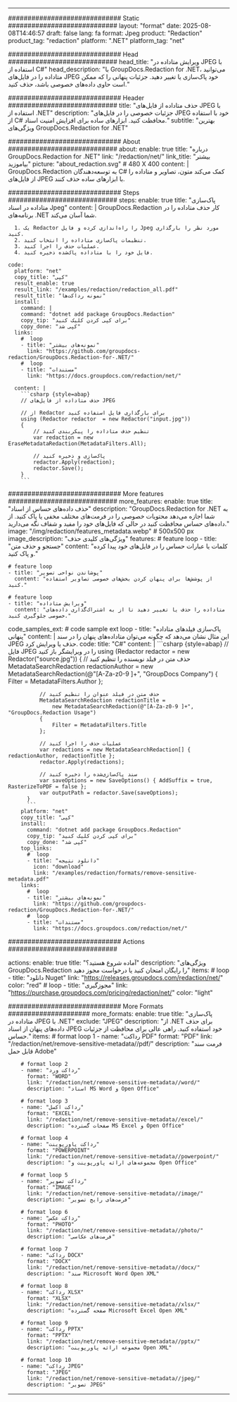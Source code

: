 
---
############################# Static ############################
layout: "format"
date:  2025-08-08T14:46:57
draft: false
lang: fa
format: Jpeg
product: "Redaction"
product_tag: "redaction"
platform: ".NET"
platform_tag: "net"

############################# Head ############################
head_title: "ویرایش متاداده در JPEG با استفاده از C#"
head_description: "با GroupDocs.Redaction for .NET، می‌توانید متاداده را در فایل‌های JPEG خود پاک‌سازی یا تغییر دهید. جزئیات پنهانی را که ممکن است حاوی داده‌های خصوصی باشد، حذف کنید."

############################# Header ############################
title: "حذف متاداده از فایل‌های JPEG با استفاده از .NET" 
description: "جزئیات خصوصی را در فایل‌های JPEG خود با استفاده از C# محافظت کنید. ابزارهای ساده برای افزایش امنیت اسناد."
subtitle: "بهترین ویژگی‌های GroupDocs.Redaction for .NET" 

############################# About ############################
about:
    enable: true
    title: "درباره GroupDocs.Redaction for .NET"
    link: "/redaction/net/"
    link_title: "بیشتر بیاموزید"
    picture: "about_redaction.svg" # 480 X 400
    content: |
       GroupDocs.Redaction به توسعه‌دهندگان C# کمک می‌کند متون، تصاویر و متاداده را از فایل‌های JPEG با ابزارهای ساده حذف کنند.

############################# Steps ############################
steps:
    enable: true
    title: "پاک‌سازی متاداده در اسناد Jpeg"
    content: |
      GroupDocs.Redaction کار حذف متاداده را در برنامه‌های .NET شما آسان می‌کند.
      
      1. یک Redactor را راه‌اندازی کرده و فایل Jpeg مورد نظر را بارگذاری کنید.
      2. تنظیمات پاک‌سازی متاداده را انتخاب کنید.
      3. عملیات حذف را اجرا کنید.
      4. فایل خود را با متاداده پاک‌شده ذخیره کنید.
   
    code:
      platform: "net"
      copy_title: "کپی"
      result_enable: true
      result_link: "/examples/redaction/redaction_all.pdf"
      result_title: "نمونه رداکت‌ها"
      install:
        command: |
        command: "dotnet add package GroupDocs.Redaction"
        copy_tip: "برای کپی کردن کلیک کنید"
        copy_done: "کپی شد"
      links:
        #  loop
        - title: "نمونه‌های بیشتر"
          link: "https://github.com/groupdocs-redaction/GroupDocs.Redaction-for-.NET/"
        #  loop
        - title: "مستندات"
          link: "https://docs.groupdocs.com/redaction/net/"
          
      content: |
        ```csharp {style=abap}
        // حذف متاداده از فایل‌های JPEG

        // از Redactor برای بارگذاری فایل استفاده کنید
        using (Redactor redactor  = new Redactor("input.jpg"))
        {
            // تنظیم حذف متاداده را پیکربندی کنید
            var redaction = new EraseMetadataRedaction(MetadataFilters.All);
            
            // پاک‌سازی و ذخیره کنید
            redactor.Apply(redaction);
            redactor.Save();
        }
        ```            


############################# More features ############################
more_features:
  enable: true
  title: "حذف داده‌های حساس از اسناد"
  description: "GroupDocs.Redaction for .NET به شما اجازه می‌دهد محتویات خصوصی را در فرمت‌های مختلف مخفی یا پاک کنید. از داده‌های حساس محافظت کنید در حالی که فایل‌های خود را مفید و شفاف نگه می‌دارید."
  image: "/img/redaction/features_metadata.webp" # 500x500 px
  image_description: "ویژگی‌های کلیدی حذف"
  features:
    # feature loop
    - title: "جستجو و حذف متن"
      content: "کلمات یا عبارات حساس را در فایل‌های خود پیدا کرده و پاک کنید."

    # feature loop
    - title: "پوشاندن نواحی تصویر"
      content: "از پوشش‌ها برای پنهان کردن بخش‌های خصوصی تصاویر استفاده کنید."

    # feature loop
    - title: "ویرایش متاداده"
      content: "متاداده را حذف یا تغییر دهید تا از به اشتراک‌گذاری داده‌های خصوصی جلوگیری کنید."
      
  code_samples_ext:
    # code sample ext loop
    - title: "پاک‌سازی فیلدهای متاداده پنهانی"
      content: |
        این مثال نشان می‌دهد که چگونه می‌توان متاداده‌های پنهان را در سند JPEG حذف یا ویرایش کرد.
      code:
        title: "C#"
        content: |
          ```csharp {style=abap}
          //  فایل JPEG را در ویرایشگر باز کنید
          using (Redactor redactor  = new Redactor("source.jpg"))
          {
              // حذف متن در فیلد نویسنده را تنظیم کنید
              MetadataSearchRedaction redactionAuthor = 
                  new MetadataSearchRedaction(@"[A-Za-z0-9 ]+", "GroupDocs Company")
              {
                  Filter = MetadataFilters.Author
              };

              // حذف متن در فیلد عنوان را تنظیم کنید
              MetadataSearchRedaction redactionTitle = 
                  new MetadataSearchRedaction(@"[A-Za-z0-9 ]+", "GroupDocs.Redaction Usage")
              {
                  Filter = MetadataFilters.Title
              };

              // عملیات حذف را اجرا کنید
              var redactions = new MetadataSearchRedaction[] { redactionAuthor, redactionTitle };
              redactor.Apply(redactions);

              // سند پاک‌سازی‌شده را ذخیره کنید
              var saveOptions = new SaveOptions() { AddSuffix = true, RasterizeToPDF = false };
              var outputPath = redactor.Save(saveOptions);
          }
          ```
        platform: "net"
        copy_title: "کپی"
        install:
          command: "dotnet add package GroupDocs.Redaction"
          copy_tip: "برای کپی کردن کلیک کنید"
          copy_done: "کپی شد"
        top_links:
          #  loop
          - title: "دانلود نتیجه"
            icon: "download"
            link: "/examples/redaction/formats/remove-sensitive-metadata.pdf"
        links:
          #  loop
          - title: "نمونه‌های بیشتر"
            link: "https://github.com/groupdocs-redaction/GroupDocs.Redaction-for-.NET/"
          #  loop
          - title: "مستندات"
            link: "https://docs.groupdocs.com/redaction/net/"


############################# Actions ############################

actions:
  enable: true
  title: "آماده شروع هستید؟"
  description: "ویژگی‌های GroupDocs.Redaction را رایگان امتحان کنید یا درخواست مجوز دهید"
  items:
    #  loop
    - title: "دانلود Nuget"
      link: "https://releases.groupdocs.com/redaction/net/"
      color: "red"
        #  loop
    - title: "مجوزگیری"
      link: "https://purchase.groupdocs.com/pricing/redaction/net/"
      color: "light"


############################# More Formats #####################
more_formats:
    enable: true
    title: "پاک‌سازی متاداده در JPEG با .NET"
    exclude: "JPEG"
    description: "از .NET برای حذف داده‌های پنهان از اسناد JPEG خود استفاده کنید. راهی عالی برای محافظت از جزئیات حساس."
    items: 
        # format loop 1
        - name: "رداکت PDF"
          format: "PDF"
          link: "/redaction/net/remove-sensitive-metadata//pdf/"
          description: "فرمت سند قابل حمل Adobe"

        # format loop 2
        - name: "رداکت ورد"
          format: "WORD"
          link: "/redaction/net/remove-sensitive-metadata//word/"
          description: "اسناد MS Word و Open Office"
          
        # format loop 3
        - name: "رداکت اکسل"
          format: "EXCEL"
          link: "/redaction/net/remove-sensitive-metadata//excel/"
          description: "صفحات گسترده MS Excel و Open Office"

        # format loop 4
        - name: "رداکت پاورپوینت"
          format: "POWERPOINT"
          link: "/redaction/net/remove-sensitive-metadata//powerpoint/"
          description: "مجموعه‌های ارائه پاورپوینت و Open Office"

        # format loop 5
        - name: "رداکت تصویر"
          format: "IMAGE"
          link: "/redaction/net/remove-sensitive-metadata//image/"
          description: "فرمت‌های رایج تصویر"

        # format loop 6
        - name: "رداکت عکس"
          format: "PHOTO"
          link: "/redaction/net/remove-sensitive-metadata//photo/"
          description: "فرمت‌های عکاسی"

        # format loop 7
        - name: "رداکت DOCX"
          format: "DOCX"
          link: "/redaction/net/remove-sensitive-metadata//docx/"
          description: "سند Microsoft Word Open XML"
          
        # format loop 8
        - name: "رداکت XLSX"
          format: "XLSX"
          link: "/redaction/net/remove-sensitive-metadata//xlsx/"
          description: "صفحه گسترده Microsoft Excel Open XML"
          
        # format loop 9
        - name: "رداکت PPTX"
          format: "PPTX"
          link: "/redaction/net/remove-sensitive-metadata//pptx/"
          description: "مجموعه ارائه پاورپوینت Open XML"

        # format loop 10
        - name: "رداکت JPEG"
          format: "JPEG"
          link: "/redaction/net/remove-sensitive-metadata//jpeg/"
          description: "تصویر JPEG"


---